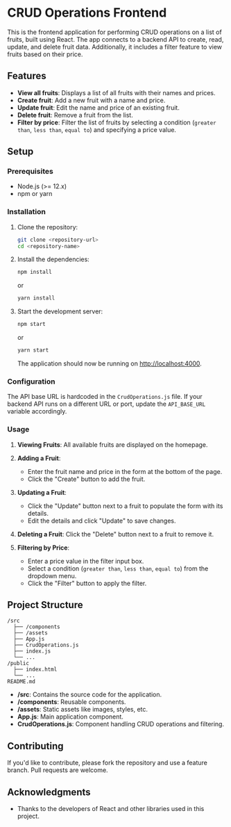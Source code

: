 
# CRUD Operations Frontend

This is the frontend application for performing CRUD operations on a list of fruits, built using React. The app connects to a backend API to create, read, update, and delete fruit data. Additionally, it includes a filter feature to view fruits based on their price.

## Features

- **View all fruits**: Displays a list of all fruits with their names and prices.
- **Create fruit**: Add a new fruit with a name and price.
- **Update fruit**: Edit the name and price of an existing fruit.
- **Delete fruit**: Remove a fruit from the list.
- **Filter by price**: Filter the list of fruits by selecting a condition (`greater than`, `less than`, `equal to`) and specifying a price value.

## Setup

### Prerequisites

- Node.js (>= 12.x)
- npm or yarn

### Installation

1. Clone the repository:

   ```bash
   git clone <repository-url>
   cd <repository-name>
   ```

2. Install the dependencies:

   ```bash
   npm install
   ```

   or

   ```bash
   yarn install
   ```

3. Start the development server:

   ```bash
   npm start
   ```

   or

   ```bash
   yarn start
   ```

   The application should now be running on [http://localhost:4000](http://localhost:4000).

### Configuration

The API base URL is hardcoded in the `CrudOperations.js` file. If your backend API runs on a different URL or port, update the `API_BASE_URL` variable accordingly.

### Usage

1. **Viewing Fruits**: All available fruits are displayed on the homepage.
2. **Adding a Fruit**:
   - Enter the fruit name and price in the form at the bottom of the page.
   - Click the "Create" button to add the fruit.

3. **Updating a Fruit**:
   - Click the "Update" button next to a fruit to populate the form with its details.
   - Edit the details and click "Update" to save changes.

4. **Deleting a Fruit**: Click the "Delete" button next to a fruit to remove it.

5. **Filtering by Price**:
   - Enter a price value in the filter input box.
   - Select a condition (`greater than`, `less than`, `equal to`) from the dropdown menu.
   - Click the "Filter" button to apply the filter.

## Project Structure

```
/src
  ├── /components
  ├── /assets
  ├── App.js
  ├── CrudOperations.js
  ├── index.js
  └── ...
/public
  ├── index.html
  └── ...
README.md
```

- **/src**: Contains the source code for the application.
- **/components**: Reusable components.
- **/assets**: Static assets like images, styles, etc.
- **App.js**: Main application component.
- **CrudOperations.js**: Component handling CRUD operations and filtering.

## Contributing

If you'd like to contribute, please fork the repository and use a feature branch. Pull requests are welcome.

## Acknowledgments

- Thanks to the developers of React and other libraries used in this project.
